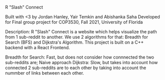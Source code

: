 R "Slash" Connect

Built with <3 by Jordan Hanley, Yair Temkin and Abishanka Saha
Developed for Final group project for COP3530, Fall 2021, University of Florida

Description: R "Slash" Connect is a website which helps visualize the path from 1 sub-reddit to another. We use 2 algorithms for that: Breadth for Search (BFS) 
and Dijkstra's Algorithm. This project is built on a C++ backend with a React Frontend.

Breadth for Search: Fast, but does not consider how connnected the two sub-reddits are; Naive approach
Dijkstra: Slow, but takes into account how connected 2 sub-reddits are to each other by taking into account the nummber of links between each other.

      


